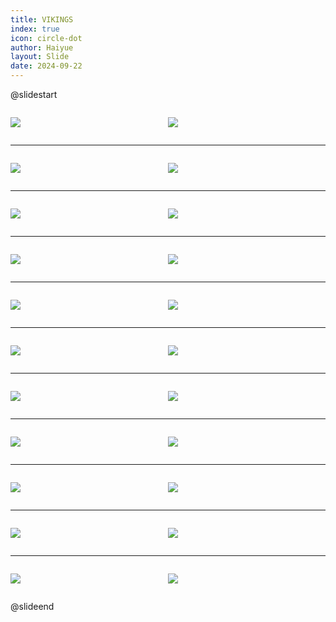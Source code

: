 ```yaml
---
title: VIKINGS
index: true
icon: circle-dot
author: Haiyue
layout: Slide
date: 2024-09-22
---
```

 
@slidestart

<div style="display:flex">
<div style="flex:1">

![](https://raw.githubusercontent.com/yclord/reading/refs/heads/master/english/Level-T/VIKINGS/001.webp)
</div>
<div style="flex:1">

![](https://raw.githubusercontent.com/yclord/reading/refs/heads/master/english/Level-T/VIKINGS/002.webp)
</div>
</div>

---

<div style="display:flex">
<div style="flex:1">

![](https://raw.githubusercontent.com/yclord/reading/refs/heads/master/english/Level-T/VIKINGS/003.webp)
</div>
<div style="flex:1">

![](https://raw.githubusercontent.com/yclord/reading/refs/heads/master/english/Level-T/VIKINGS/004.webp)
</div>
</div>

---

<div style="display:flex">
<div style="flex:1">

![](https://raw.githubusercontent.com/yclord/reading/refs/heads/master/english/Level-T/VIKINGS/005.webp)
</div>
<div style="flex:1">

![](https://raw.githubusercontent.com/yclord/reading/refs/heads/master/english/Level-T/VIKINGS/006.webp)
</div>
</div>

---

<div style="display:flex">
<div style="flex:1">

![](https://raw.githubusercontent.com/yclord/reading/refs/heads/master/english/Level-T/VIKINGS/007.webp)
</div>
<div style="flex:1">

![](https://raw.githubusercontent.com/yclord/reading/refs/heads/master/english/Level-T/VIKINGS/008.webp)
</div>
</div>

---

<div style="display:flex">
<div style="flex:1">

![](https://raw.githubusercontent.com/yclord/reading/refs/heads/master/english/Level-T/VIKINGS/009.webp)
</div>
<div style="flex:1">

![](https://raw.githubusercontent.com/yclord/reading/refs/heads/master/english/Level-T/VIKINGS/010.webp)
</div>
</div>

---

<div style="display:flex">
<div style="flex:1">

![](https://raw.githubusercontent.com/yclord/reading/refs/heads/master/english/Level-T/VIKINGS/011.webp)
</div>
<div style="flex:1">

![](https://raw.githubusercontent.com/yclord/reading/refs/heads/master/english/Level-T/VIKINGS/012.webp)
</div>
</div>

---

<div style="display:flex">
<div style="flex:1">

![](https://raw.githubusercontent.com/yclord/reading/refs/heads/master/english/Level-T/VIKINGS/013.webp)
</div>
<div style="flex:1">

![](https://raw.githubusercontent.com/yclord/reading/refs/heads/master/english/Level-T/VIKINGS/014.webp)
</div>
</div>

---

<div style="display:flex">
<div style="flex:1">

![](https://raw.githubusercontent.com/yclord/reading/refs/heads/master/english/Level-T/VIKINGS/015.webp)
</div>
<div style="flex:1">

![](https://raw.githubusercontent.com/yclord/reading/refs/heads/master/english/Level-T/VIKINGS/016.webp)
</div>
</div>

---

<div style="display:flex">
<div style="flex:1">

![](https://raw.githubusercontent.com/yclord/reading/refs/heads/master/english/Level-T/VIKINGS/017.webp)
</div>
<div style="flex:1">

![](https://raw.githubusercontent.com/yclord/reading/refs/heads/master/english/Level-T/VIKINGS/018.webp)
</div>
</div>

---

<div style="display:flex">
<div style="flex:1">

![](https://raw.githubusercontent.com/yclord/reading/refs/heads/master/english/Level-T/VIKINGS/019.webp)
</div>
<div style="flex:1">

![](https://raw.githubusercontent.com/yclord/reading/refs/heads/master/english/Level-T/VIKINGS/020.webp)
</div>
</div>

---

<div style="display:flex">
<div style="flex:1">

![](https://raw.githubusercontent.com/yclord/reading/refs/heads/master/english/Level-T/VIKINGS/021.webp)
</div>
<div style="flex:1">

![](https://raw.githubusercontent.com/yclord/reading/refs/heads/master/english/Level-T/VIKINGS/022.webp)
</div>
</div>

@slideend